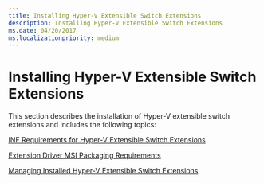 ```yaml
---
title: Installing Hyper-V Extensible Switch Extensions
description: Installing Hyper-V Extensible Switch Extensions
ms.date: 04/20/2017
ms.localizationpriority: medium
---
```


# Installing Hyper-V Extensible Switch Extensions


This section describes the installation of Hyper-V extensible switch extensions and includes the following topics:

[INF Requirements for Hyper-V Extensible Switch Extensions](inf-requirements-for-hyper-v-extensions.md)

[Extension Driver MSI Packaging Requirements](extension-driver-msi-packaging-requirements.md)

[Managing Installed Hyper-V Extensible Switch Extensions](managing-installed-hyper-v-extensions.md)

 

 





